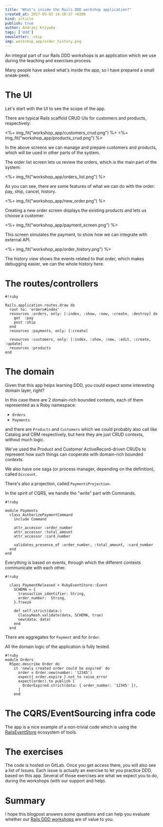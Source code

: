 ```yaml
---
title: "What's inside the Rails DDD workshop application?"
created_at: 2017-05-03 14:18:37 +0200
kind: article
publish: true
author: Andrzej Krzywda
tags: ['ddd']
newsletter: :skip
img: workshop_app/order_history.png
---
```


An integral part of our Rails DDD workshops is an application which we use during the teaching and exercises process.

Many people have asked what's inside the app, so I have prepared a small sneak-peek.

<!-- more -->

# The UI

Let's start with the UI to see the scope of the app.

There are typical Rails scaffold CRUD UIs for customers and products, respectively:

<%= img_fit("workshop_app/customers_crud.png") %>
<%= img_fit("workshop_app/products_crud.png") %>

In the above screens we can manage and prepare customers and products, which will be used in other parts of the system.

The order list screen lets us review the orders, which is the main part of the system:

<%= img_fit("workshop_app/orders_list.png") %>

As you can see, there are some features of what we can do with the order: pay, ship, cancel, history.

<%= img_fit("workshop_app/new_order.png") %>

Creating a new order screen displays the existing products and lets us choose a customer.

<%= img_fit("workshop_app/payment_screen.png") %>

This screen simulates the payment, to show how we can integrate with external API.

<%= img_fit("workshop_app/order_history.png") %>

The history view shows the events related to that order, which makes debugging easier, we can the whole history here.

# The routes/controllers

```
#!ruby

Rails.application.routes.draw do
  root to: 'orders#index'
  resources :orders, only: [:index, :show, :new, :create, :destroy] do
    get  :pay
    post :ship
  end
  resources :payments, only: [:create]

  resources :customers, only: [:index, :show, :new, :edit, :create, :update]
  resources :products
end
```

# The domain

Given that this app helps learning DDD, you could expect some interesting domain layer, right?

In this case there are 2 domain-rich bounded contexts, each of them represented as a Ruby namespace:

- `Orders`
- `Payments`

and there are `Products` and `Customers` which we could probably also call like Catalog and CRM respectively, but here they are just CRUD contexts, without much logic.

We've used the Product and Customer ActiveRecord-driven CRUDs to represent how such things can cooperate with domain-rich bounded contexts.

We also have one saga (or process manager, depending on the definition), called `Discount`.

There's also a projection, called `PaymentsProjection`.

In the spirit of CQRS, we handle the "write" part with Commands.

```
#!ruby

module Payments
  class AuthorizePaymentCommand
    include Command

    attr_accessor :order_number
    attr_accessor :total_amount
    attr_accessor :card_number

    validates_presence_of :order_number, :total_amount, :card_number
  end
end
```

Everything is based on events, through which the different contexts communicate with each other.

```
#!ruby

  class PaymentReleased < RubyEventStore::Event
    SCHEMA = {
      transaction_identifier: String,
      order_number:  String,
    }.freeze

    def self.strict(data:)
      ClassyHash.validate(data, SCHEMA, true)
      new(data: data)
    end
  end
```

There are aggregates for `Payment` and for `Order`.

All the domain logic of the application is fully tested.

```
#!ruby
module Orders
  RSpec.describe Order do
    it 'newly created order could be expired' do
      order = Order.new(number: '12345')
      expect{ order.expire }.not_to raise_error
      expect(order).to publish [
        OrderExpired.strict(data: { order_number: '12345' }),
      ]
    end
```

# The CQRS/EventSourcing infra code

The app is a nice example of a non-trivial code which is using the [RailsEventStore](https://github.com/arkency/rails_event_store) ecosystem of tools.

# The exercises

The code is hosted on GitLab. Once you get access there, you will also see a list of Issues. Each issue is actually an exercise to let you practice DDD, based on this app. Several of those exercises are what we expect you to do, during the workshops (with our support and help).

# Summary

I hope this blogpost answers some questions and can help you evaluate whether our [Rails DDD workshops](http://blog.arkency.com/ddd-training/) are of value to you.
